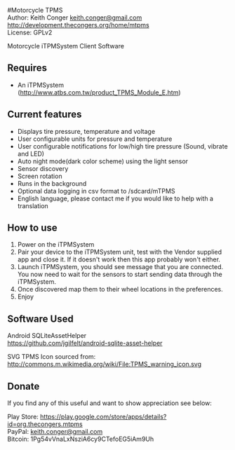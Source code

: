#Motorcycle TPMS  
Author: Keith Conger <keith.conger@gmail.com>  
http://development.thecongers.org/home/mtpms  
License: GPLv2

Motorcycle iTPMSystem Client Software

## Requires
* An iTPMSystem (http://www.atbs.com.tw/product_TPMS_Module_E.htm)

## Current features
* Displays tire pressure, temperature and voltage
* User configurable units for pressure and temperature
* User configurable notifications for low/high tire pressure (Sound, vibrate and LED)
* Auto night mode(dark color scheme) using the light sensor
* Sensor discovery
* Screen rotation
* Runs in the background
* Optional data logging in csv format to /sdcard/mTPMS
* English language, please contact me if you would like to help with a translation

## How to use
1) Power on the iTPMSystem
2) Pair your device to the iTPMSystem unit, test with the Vendor supplied app and close it.  If it doesn't work then this app probably won't either.
3) Launch iTPMSystem, you should see message that you are connected.  You now need to wait for the sensors to start sending data through the iTPMSystem.
4) Once discovered map them to their wheel locations in the preferences.
5) Enjoy

## Software Used  
Android SQLiteAssetHelper  
https://github.com/jgilfelt/android-sqlite-asset-helper

SVG TPMS Icon sourced from:  
http://commons.m.wikimedia.org/wiki/File:TPMS_warning_icon.svg

## Donate  
If you find any of this useful and want to show appreciation see below:

Play Store: https://play.google.com/store/apps/details?id=org.thecongers.mtpms  
PayPal: keith.conger@gmail.com  
Bitcoin: 1Pg54vVnaLxNsziA6cy9CTefoEG5iAm9Uh
